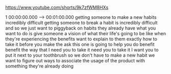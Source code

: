 https://www.youtube.com/shorts/9k7zfWM8HXs

1 00:00:00.000 --\> 00:01:00.000 getting someone to make a new habits
incredibly difficult getting someone to break a habit is incredibly
difficult and so we just want to piggyback on habits they already have
what you want to do is give someone a vision of what their life's going
to be like when they're experiencing the benefits want to explain to
them exactly how to take it before you make the ask this one is going to
help you do benefit benefit the way that I need you to take it need you
to take it I want you to put it next to your toothbrush so we don't have
to make a new habit we want to figure out ways to associate the usage of
the product with something they're already doing
